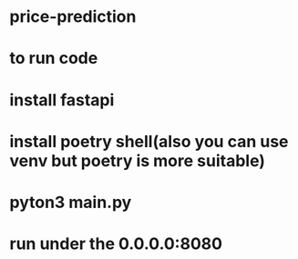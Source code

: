 # price-prediction
# to run code
# install fastapi
# install poetry shell(also you can use venv but poetry is more suitable)
# pyton3 main.py
# run under the 0.0.0.0:8080